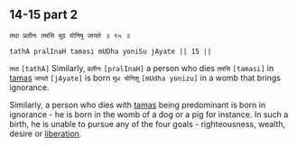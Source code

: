 ## 14-15 part 2


```shloka-sa
तथा प्रलीनः तमसि मूढ योनिषु जायते ॥ १५ ॥
```
```shloka-sa-hk
tathA pralInaH tamasi mUDha yoniSu jAyate || 15 ||
```

`तथा` `[tathA]` Similarly, `प्रलीनः` `[pralInaH]` a person who dies `तमसि` `[tamasi]` in [tamas](tamas) `जायते` `[jAyate]` is born `मूध योनिशु` `[mUdha yonizu]` in a womb that brings ignorance.

Similarly, a person who dies with [tamas](tamas) being predominant is born in ignorance - he is born in the womb of a dog or a pig for instance. In such a birth, he is unable to pursue any of the four goals - righteousness, wealth, desire or [liberation](Moksha).

